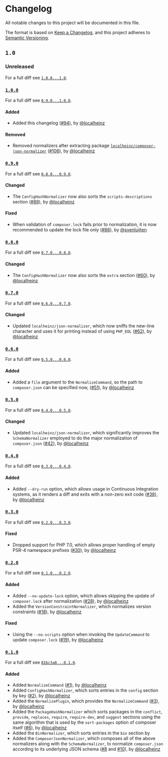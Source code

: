 # Changelog

All notable changes to this project will be documented in this file.

The format is based on [Keep a Changelog](https://keepachangelog.com/en/1.0.0/),
and this project adheres to [Semantic Versioning](https://semver.org/spec/v2.0.0.html).

## `1.0`

### Unreleased

For a full diff see [`1.0.0...1.0`](https://github.com/localheinz/composer-normalize/compare/1.0.0...1.0).

### [`1.0.0`](https://github.com/localheinz/composer-normalize/releases/tag/1.0.0)

For a full diff see [`0.9.0...1.0.0`](https://github.com/localheinz/composer-normalize/compare/0.9.0...1.0.0).

#### Added

* Added this changelog ([#94](https://github.com/localheinz/composer-normalize/pull/94)), by [@localheinz](https://github.com/localheinz)

#### Removed

* Removed normalizers after extracting package [`localheinz/composer-json-normalizer`](https://github.com/localheinz/composer-json-normalizer) ([#106](https://github.com/localheinz/composer-normalize/pull/106)), by [@localheinz](https://github.com/localheinz)

### [`0.9.0`](https://github.com/localheinz/composer-normalize/releases/tag/0.9.0)

For a full diff see [`0.8.0...0.9.0`](https://github.com/localheinz/composer-normalize/compare/0.8.0...0.9.0).

#### Changed

* The `ConfigHashNormalizer` now also sorts the `scripts-descriptions` section ([#89](https://github.com/localheinz/composer-normalize/pull/89)), by [@localheinz](https://github.com/localheinz)

#### Fixed

* When validation of `composer.lock` fails prior to normalization, it is
  now recommended to update the lock file only ([#86](https://github.com/localheinz/composer-normalize/pull/86)), by [@svenluijten](https://github.com/svenluijten)

### [`0.8.0`](https://github.com/localheinz/composer-normalize/releases/tag/0.8.0)

For a full diff see [`0.7.0...0.8.0`](https://github.com/localheinz/composer-normalize/compare/0.7.0...0.8.0).

#### Changed

* The `ConfigHashNormalizer` now also sorts the `extra` section ([#60](https://github.com/localheinz/composer-normalize/pull/60)), by [@localheinz](https://github.com/localheinz)

### [`0.7.0`](https://github.com/localheinz/composer-normalize/releases/tag/0.7.0)

For a full diff see [`0.6.0...0.7.0`](https://github.com/localheinz/composer-normalize/compare/0.6.0...0.7.0).

#### Changed

* Updated `localheinz/json-normalizer`, which now sniffs the new-line
  character and uses it for printing instead of using `PHP_EOL` ([#62](https://github.com/localheinz/composer-normalize/pull/62)), by [@localheinz](https://github.com/localheinz)

### [`0.6.0`](https://github.com/localheinz/composer-normalize/releases/tag/0.6.0)

For a full diff see [`0.5.0...0.6.0`](https://github.com/localheinz/composer-normalize/compare/0.5.0...0.6.0).

#### Added

* Added a `file` argument to the `NormalizeCommand`, so the path to
  `composer.json` can be specified now, ([#51](https://github.com/localheinz/composer-normalize/pull/51)), by [@localheinz](https://github.com/localheinz)

### [`0.5.0`](https://github.com/localheinz/composer-normalize/releases/tag/0.5.0)

For a full diff see [`0.4.0...0.5.0`](https://github.com/localheinz/composer-normalize/compare/0.4.0...0.5.0).

#### Changed

* Updated `localheinz/json-normalizer`, which significantly improves the
  `SchemaNormalizer` employed to do the major normalization of
  `composer.json` ([#42](https://github.com/localheinz/composer-normalize/pull/42)), by [@localheinz](https://github.com/localheinz)

### [`0.4.0`](https://github.com/localheinz/composer-normalize/releases/tag/0.4.0)

For a full diff see [`0.3.0...0.4.0`](https://github.com/localheinz/composer-normalize/compare/0.3.0...0.4.0).

#### Added

* Added `--dry-run` option, which allows usage in Continuous Integration
  systems, as it renders a diff and exits with a non-zero exit code
  ([#38](https://github.com/localheinz/composer-normalize/pull/38)), by [@localheinz](https://github.com/localheinz)

### [`0.3.0`](https://github.com/localheinz/composer-normalize/releases/tag/0.3.0)

For a full diff see [`0.2.0...0.3.0`](https://github.com/localheinz/composer-normalize/compare/0.2.0...0.3.0).

#### Fixed

* Dropped support for PHP 7.0, which allows proper handling of empty
  PSR-4 namespace prefixes ([#30](https://github.com/localheinz/composer-normalize/pull/30)), by [@localheinz](https://github.com/localheinz)

### [`0.2.0`](https://github.com/localheinz/composer-normalize/releases/tag/0.2.0)

For a full diff see [`0.1.0...0.2.0`](https://github.com/localheinz/composer-normalize/compare/0.1.0...0.2.0).

#### Added

* Added `--no-update-lock` option, which allows skipping the update of
  `composer.lock` after normalization ([#28](https://github.com/localheinz/composer-normalize/pull/28)), by [@localheinz](https://github.com/localheinz)
* Added the `VersionConstraintNormalizer`, which normalizes version
  constraints ([#18](https://github.com/localheinz/composer-normalize/pull/18)), by [@localheinz](https://github.com/localheinz)

#### Fixed

* Using the `--no-scripts` option when invoking the `UpdateCommand` to
  update `composer.lock` ([#19](https://github.com/localheinz/composer-normalize/pull/19)), by [@localheinz](https://github.com/localheinz)

### [`0.1.0`](https://github.com/localheinz/composer-normalize/releases/tag/0.1.0)

For a full diff see [`81bc3a8...0.1.0`](https://github.com/localheinz/composer-normalize/compare/81bc3a8...0.1.0).

#### Added

* Added `NormalizeCommand` ([#1](https://github.com/localheinz/composer-normalize/pull/1)), by [@localheinz](https://github.com/localheinz)
* Added `ConfigHashNormalizer`, which sorts entries in the `config`
  section by key ([#2](https://github.com/localheinz/composer-normalize/pull/2)), by [@localheinz](https://github.com/localheinz)
* Added the `NormalizePlugin`, which provides the `NormalizeCommand`
  ([#3](https://github.com/localheinz/composer-normalize/pull/3)), by [@localheinz](https://github.com/localheinz)
* Added the `PackageHashNormalizer` which sorts packages in the
  `conflict`, `provide`, `replaces`, `require`, `require-dev`, and `suggest` sections
  using the same algorithm that is used by the `sort-packages` option of
  composer itself ([#6](https://github.com/localheinz/composer-normalize/pull/6)), by [@localheinz](https://github.com/localheinz)
* Added the `BinNormalizer`, which sorts entries in the `bin` section by
* Added the `ComposerJsonNormalizer`, which composes all of the above
  normalizers along with the `SchemaNormalizer`, to normalize
  `composer.json` according to its underlying JSON schema ([#8](https://github.com/localheinz/composer-normalize/pull/8) and [#10](https://github.com/localheinz/composer-normalize/pull/10)), by [@localheinz](https://github.com/localheinz)
